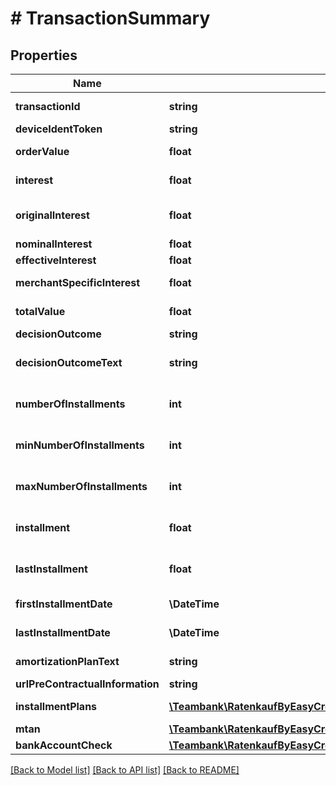 # # TransactionSummary

## Properties

Name | Type | Description | Notes
------------ | ------------- | ------------- | -------------
**transactionId** | **string** | Unique functional transaction identifier (consists of 6 characters) | [optional]
**deviceIdentToken** | **string** |  | [optional]
**orderValue** | **float** | Amount of the order value in € ( &#x3D; Bestellwert in €) | [optional]
**interest** | **float** | Amount of the interest accrued in € ( &#x3D; anfallender Zinsbetrag in €) | [optional]
**originalInterest** | **float** | Amount of the original interest accrued in € ( &#x3D; urspruenglicher Zinsbetrag in €) | [optional]
**nominalInterest** | **float** | ( &#x3D; nominalzins in €) | [optional]
**effectiveInterest** | **float** | ( &#x3D; effektivzins in €) | [optional]
**merchantSpecificInterest** | **float** | ( &#x3D; haendlerspezifischerZinssatz in €) | [optional]
**totalValue** | **float** | Amount of the total value in € ( &#x3D; Gesamtsumme in €) | [optional]
**decisionOutcome** | **string** | Outcome of the credit decision | [optional]
**decisionOutcomeText** | **string** | Text containing further information on the decision outcome ( &#x3D; entscheidungsergebnisTextbaustein) | [optional]
**numberOfInstallments** | **int** | Number of Installments defined in the payment plan ( &#x3D; anzahl der Raten) | [optional]
**minNumberOfInstallments** | **int** | minimum number of Installments defined in the payment plan ( &#x3D; minimaleLaufzeit) | [optional]
**maxNumberOfInstallments** | **int** | maximum number of Installments defined in the payment plan ( &#x3D; maximaleLaufzeit) | [optional]
**installment** | **float** | Amount in € of a single installment according to the payment plan ( &#x3D; betrag der Rate in €) | [optional]
**lastInstallment** | **float** | Amount in € of the last installment according to the payment plan ( &#x3D; betrag der letzten Rate in €) | [optional]
**firstInstallmentDate** | **\DateTime** | Date indicating the first installment payment ( &#x3D; terminErsteRate) | [optional]
**lastInstallmentDate** | **\DateTime** | Date indicating the last installment payment ( &#x3D; terminLetzteRate) | [optional]
**amortizationPlanText** | **string** | Text containing the amortization plan ( &#x3D; tilgungsplanText) | [optional]
**urlPreContractualInformation** | **string** | ( &#x3D; urlVorvertraglicheInformationen) | [optional]
**installmentPlans** | [**\Teambank\RatenkaufByEasyCreditApiV3\Model\InstallmentPlan[]**](InstallmentPlan.md) | List of possible installment payment plans | [optional]
**mtan** | [**\Teambank\RatenkaufByEasyCreditApiV3\Model\MTan**](MTan.md) |  | [optional]
**bankAccountCheck** | [**\Teambank\RatenkaufByEasyCreditApiV3\Model\BankAccountCheck**](BankAccountCheck.md) |  | [optional]

[[Back to Model list]](../../README.md#models) [[Back to API list]](../../README.md#endpoints) [[Back to README]](../../README.md)
